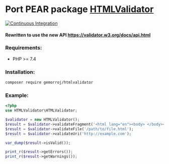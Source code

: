 # Port PEAR package [HTMLValidator](http://pear.php.net/package/Services_W3C_HTMLValidator)

[![Continuous Integration](https://github.com/Gemorroj/HTMLValidator/workflows/Continuous%20Integration/badge.svg?branch=master)](https://github.com/Gemorroj/HTMLValidator/actions?query=workflow%3A%22Continuous+Integration%22)


#### Rewritten to use the new API https://validator.w3.org/docs/api.html


### Requirements:

- PHP >= 7.4

### Installation:
```bash
composer require gemorroj/htmlvalidator
```

### Example:

```php
<?php
use HTMLValidator\HTMLValidator;

$validator = new HTMLValidator();
$result = $validator->validateFragment('<html lang="en"><body> </body></html>');
$result = $validator->validateFile('/path/to/file.html');
$result = $validator->validateUri('http://example.com');

var_dump($result->isValid());

print_r($result->getErrors());
print_r($result->getWarnings());
```
